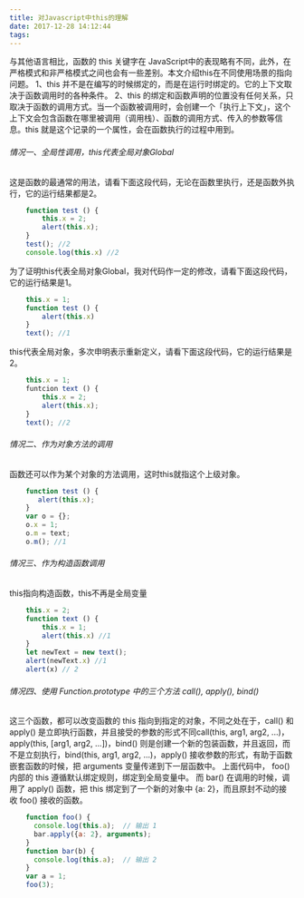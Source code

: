 ```yaml
---
title: 对Javascript中this的理解
date: 2017-12-28 14:12:44
tags:
---
```

与其他语言相比，函数的 this 关键字在 JavaScript中的表现略有不同，此外，在严格模式和非严格模式之间也会有一些差别。本文介绍this在不同使用场景的指向问题。
1、this 并不是在编写的时候绑定的，而是在运行时绑定的。它的上下文取决于函数调用时的各种条件。
2、this 的绑定和函数声明的位置没有任何关系，只取决于函数的调用方式。当一个函数被调用时，会创建一个「执行上下文」，这个上下文会包含函数在哪里被调用（调用栈）、函数的调用方式、传入的参数等信息。this 就是这个记录的一个属性，会在函数执行的过程中用到。
<!-- more -->
###### 情况一、全局性调用，this代表全局对象Global 
这是函数的最通常的用法，请看下面这段代码，无论在函数里执行，还是函数外执行，它的运行结果都是2。
```js
    function test () {
        this.x = 2;
        alert(this.x);
    }
    test(); //2
    console.log(this.x) //2
```
为了证明this代表全局对象Global，我对代码作一定的修改，请看下面这段代码，它的运行结果是1。
```js
    this.x = 1;
    function test () {
        alert(this.x)
    }
    text(); //1
```
this代表全局对象，多次申明表示重新定义，请看下面这段代码，它的运行结果是2。
```js
    this.x = 1;
    funtcion text () {
        this.x = 2;
        alert(this.x);
    }
    text(); //2
```
######  情况二、作为对象方法的调用
函数还可以作为某个对象的方法调用，这时this就指这个上级对象。
```js
    function test () {
       alert(this.x); 
    }
    var o = {};
    o.x = 1;
    o.m = text;
    o.m(); //1
```
######  情况三、作为构造函数调用
this指向构造函数，this不再是全局变量
```js
    this.x = 2;
    function text () {
        this.x = 1;
        alert(this.x) //1
    }
    let newText = new text();
    alert(newText.x) //1
    alert(x) // 2
```
###### 情况四、使用 Function.prototype 中的三个方法 call(), apply(), bind()
这三个函数，都可以改变函数的 this 指向到指定的对象，不同之处在于，call() 和 apply() 是立即执行函数，并且接受的参数的形式不同call(this, arg1, arg2, ...)，apply(this, [arg1, arg2, ...])，bind() 则是创建一个新的包装函数，并且返回，而不是立刻执行，bind(this, arg1, arg2, ...)，apply() 接收参数的形式，有助于函数嵌套函数的时候，把 arguments 变量传递到下一层函数中。
上面代码中， foo() 内部的 this 遵循默认绑定规则，绑定到全局变量中。
而 bar() 在调用的时候，调用了 apply() 函数，把 this 绑定到了一个新的对象中 {a: 2}，而且原封不动的接收 foo() 接收的函数。
```js
    function foo() {
      console.log(this.a);  // 输出 1
      bar.apply({a: 2}, arguments);
    }
    function bar(b) {
      console.log(this.a);  // 输出 2
    }
    var a = 1;
    foo(3);
```

